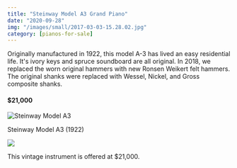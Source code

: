 ```yaml
---
title: "Steinway Model A3 Grand Piano"
date: "2020-09-28"
img: "/images/small/2017-03-03-15.28.02.jpg"
category: [pianos-for-sale]
---
```



Originally manufactured in 1922, this model A-3 has lived an easy residential life. It's ivory keys and spruce soundboard are all original. In 2018, we replaced the worn original hammers with new Ronsen Weikert felt hammers. The original shanks were replaced with Wessel, Nickel, and Gross composite shanks.

#### $21,000


![Steinway Model A3 ](/images/medium/2017-03-03-15.28.02-1024x768.jpg)

Steinway Model A3 (1922)


![](/images/medium/Steinway-Model-A-3-Ivories-1024x683.jpg)

This vintage instrument is offered at $21,000\.
